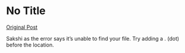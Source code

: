 # No Title

[Original Post](https://discourse.onlinedegree.iitm.ac.in/t/167172/5)

<p>Sakshi as the error says it’s unable to find your file. Try adding a . (dot) before the location.</p>